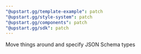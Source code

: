 ```yaml
---
"@upstart.gg/template-example": patch
"@upstart.gg/style-system": patch
"@upstart.gg/components": patch
"@upstart.gg/sdk": patch
---
```


Move things around and specify JSON Schema types
